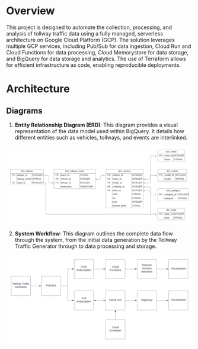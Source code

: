 # Overview

This project is designed to automate the collection, processing, and analysis of tollway traffic data using a fully managed, serverless architecture on Google Cloud Platform (GCP). The solution leverages multiple GCP services, including Pub/Sub for data ingestion, Cloud Run and Cloud Functions for data processing, Cloud Memorystore for data storage, and BigQuery for data storage and analytics. The use of Terraform allows for efficient infrastructure as code, enabling reproducible deployments.

# Architecture

## Diagrams
1. **Entity Relationship Diagram (ERD)**: This diagram provides a visual representation of the data model used within BigQuery. It details how different entities such as vehicles, tollways, and events are interlinked.

![ERD](assets/erd.png "Entity Relationship Diagram")

2. **System Workflow**: This diagram outlines the complete data flow through the system, from the initial data generation by the Tollway Traffic Generator through to data processing and storage.

![System Workflow](assets/mind-map.png "System Workflow")
